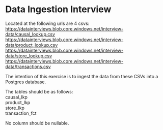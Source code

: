 # Data Ingestion Interview  
Located at the following urls are 4 csvs:
https://datainterviews.blob.core.windows.net/interview-data/causal_lookup.csv
https://datainterviews.blob.core.windows.net/interview-data/product_lookup.csv
https://datainterviews.blob.core.windows.net/interview-data/store_lookup.csv
https://datainterviews.blob.core.windows.net/interview-data/transactions.csv

The intention of this exercise is to ingest the data from these CSVs into a Postgres database.

The tables should be as follows:  
causal_lkp  
product_lkp  
store_lkp  
transaction_fct

No column should be nullable.
